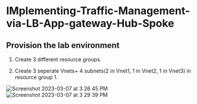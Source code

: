 # IMplementing-Traffic-Management-via-LB-App-gateway-Hub-Spoke

## Provision the lab environment

1) Create 3 different resource groups.

2) Create 3 seperate Vnets+ 4 subnets(2 in Vnet1, 1 in Vnet2, 1 in Vnet3) in resource group 1.

![Screenshot 2023-03-07 at 3 26 45 PM](https://user-images.githubusercontent.com/121365233/223544749-9901b35e-1395-4982-ae8e-883587d3d3c5.png)
![Screenshot 2023-03-07 at 3 29 39 PM](https://user-images.githubusercontent.com/121365233/223545315-4118edf4-864a-4d52-a171-96a09d140e6a.png)

